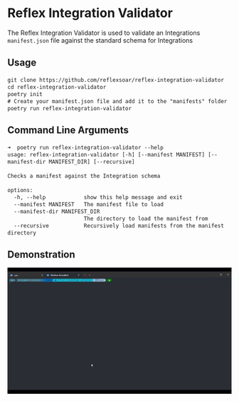 # Reflex Integration Validator

The Reflex Integration Validator is used to validate an Integrations `manifest.json` file against
the standard schema for Integrations

## Usage

```
git clone https://github.com/reflexsoar/reflex-integration-validator
cd reflex-integration-validator
poetry init
# Create your manifest.json file and add it to the "manifests" folder
poetry run reflex-integration-validator
```

## Command Line Arguments

```shell
➜  poetry run reflex-integration-validator --help
usage: reflex-integration-validator [-h] [--manifest MANIFEST] [--manifest-dir MANIFEST_DIR] [--recursive]

Checks a manifest against the Integration schema

options:
  -h, --help            show this help message and exit
  --manifest MANIFEST   The manifest file to load
  --manifest-dir MANIFEST_DIR
                        The directory to load the manifest from
  --recursive           Recursively load manifests from the manifest directory
```

## Demonstration

![Demo](./demo.gif)